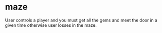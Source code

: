 # maze
User controls a player and you must get all the gems and meet the door in a given time otherwise user losses in the maze.

